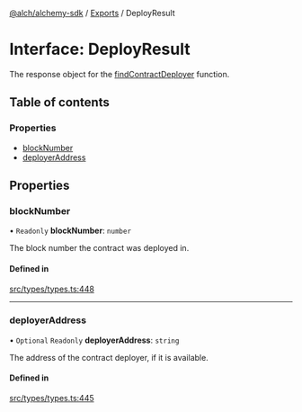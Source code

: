[@alch/alchemy-sdk](../README.md) / [Exports](../modules.md) / DeployResult

# Interface: DeployResult

The response object for the [findContractDeployer](../modules.md#findcontractdeployer) function.

## Table of contents

### Properties

- [blockNumber](DeployResult.md#blocknumber)
- [deployerAddress](DeployResult.md#deployeraddress)

## Properties

### blockNumber

• `Readonly` **blockNumber**: `number`

The block number the contract was deployed in.

#### Defined in

[src/types/types.ts:448](https://github.com/alchemyplatform/alchemy-sdk-js/blob/0fdf0d4/src/types/types.ts#L448)

___

### deployerAddress

• `Optional` `Readonly` **deployerAddress**: `string`

The address of the contract deployer, if it is available.

#### Defined in

[src/types/types.ts:445](https://github.com/alchemyplatform/alchemy-sdk-js/blob/0fdf0d4/src/types/types.ts#L445)
